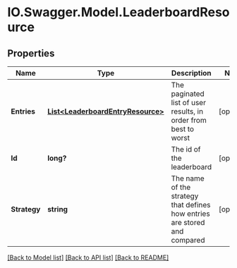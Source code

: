 # IO.Swagger.Model.LeaderboardResource
## Properties

Name | Type | Description | Notes
------------ | ------------- | ------------- | -------------
**Entries** | [**List&lt;LeaderboardEntryResource&gt;**](LeaderboardEntryResource.md) | The paginated list of user results, in order from best to worst | [optional] 
**Id** | **long?** | The id of the leaderboard | [optional] 
**Strategy** | **string** | The name of the strategy that defines how entries are stored and compared | [optional] 

[[Back to Model list]](../README.md#documentation-for-models) [[Back to API list]](../README.md#documentation-for-api-endpoints) [[Back to README]](../README.md)

